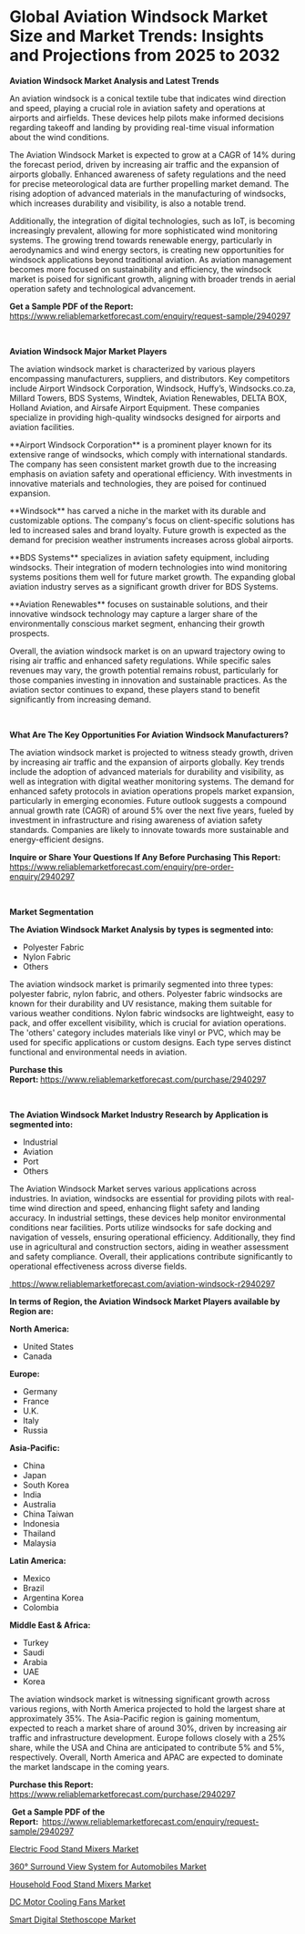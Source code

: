 <p><h1>Global Aviation Windsock Market Size and Market Trends: Insights and Projections from 2025 to 2032</h1></p><p><strong>Aviation Windsock Market Analysis and Latest Trends</strong></p>
<p><p>An aviation windsock is a conical textile tube that indicates wind direction and speed, playing a crucial role in aviation safety and operations at airports and airfields. These devices help pilots make informed decisions regarding takeoff and landing by providing real-time visual information about the wind conditions.</p><p>The Aviation Windsock Market is expected to grow at a CAGR of 14% during the forecast period, driven by increasing air traffic and the expansion of airports globally. Enhanced awareness of safety regulations and the need for precise meteorological data are further propelling market demand. The rising adoption of advanced materials in the manufacturing of windsocks, which increases durability and visibility, is also a notable trend.</p><p>Additionally, the integration of digital technologies, such as IoT, is becoming increasingly prevalent, allowing for more sophisticated wind monitoring systems. The growing trend towards renewable energy, particularly in aerodynamics and wind energy sectors, is creating new opportunities for windsock applications beyond traditional aviation. As aviation management becomes more focused on sustainability and efficiency, the windsock market is poised for significant growth, aligning with broader trends in aerial operation safety and technological advancement.</p></p>
<p><strong>Get a Sample PDF of the Report:&nbsp;</strong> <a href="https://www.reliablemarketforecast.com/enquiry/request-sample/2940297?utm_campaign=1893&utm_medium=2&utm_source=Github&utm_content=ia&utm_term=15032025&utm_id=aviation-windsock">https://www.reliablemarketforecast.com/enquiry/request-sample/2940297</a></p>
<p>&nbsp;</p>
<p><strong>Aviation Windsock Major Market Players</strong></p>
<p><p>The aviation windsock market is characterized by various players encompassing manufacturers, suppliers, and distributors. Key competitors include Airport Windsock Corporation, Windsock, Huffy’s, Windsocks.co.za, Millard Towers, BDS Systems, Windtek, Aviation Renewables, DELTA BOX, Holland Aviation, and Airsafe Airport Equipment. These companies specialize in providing high-quality windsocks designed for airports and aviation facilities.</p><p>**Airport Windsock Corporation** is a prominent player known for its extensive range of windsocks, which comply with international standards. The company has seen consistent market growth due to the increasing emphasis on aviation safety and operational efficiency. With investments in innovative materials and technologies, they are poised for continued expansion.</p><p>**Windsock** has carved a niche in the market with its durable and customizable options. The company's focus on client-specific solutions has led to increased sales and brand loyalty. Future growth is expected as the demand for precision weather instruments increases across global airports.</p><p>**BDS Systems** specializes in aviation safety equipment, including windsocks. Their integration of modern technologies into wind monitoring systems positions them well for future market growth. The expanding global aviation industry serves as a significant growth driver for BDS Systems.</p><p>**Aviation Renewables** focuses on sustainable solutions, and their innovative windsock technology may capture a larger share of the environmentally conscious market segment, enhancing their growth prospects.</p><p>Overall, the aviation windsock market is on an upward trajectory owing to rising air traffic and enhanced safety regulations. While specific sales revenues may vary, the growth potential remains robust, particularly for those companies investing in innovation and sustainable practices. As the aviation sector continues to expand, these players stand to benefit significantly from increasing demand.</p></p>
<p>&nbsp;</p>
<p><strong>What Are The Key Opportunities For Aviation Windsock Manufacturers?</strong></p>
<p><p>The aviation windsock market is projected to witness steady growth, driven by increasing air traffic and the expansion of airports globally. Key trends include the adoption of advanced materials for durability and visibility, as well as integration with digital weather monitoring systems. The demand for enhanced safety protocols in aviation operations propels market expansion, particularly in emerging economies. Future outlook suggests a compound annual growth rate (CAGR) of around 5% over the next five years, fueled by investment in infrastructure and rising awareness of aviation safety standards. Companies are likely to innovate towards more sustainable and energy-efficient designs.</p></p>
<p><strong>Inquire or Share Your Questions If Any Before Purchasing This Report:</strong> <a href="https://www.reliablemarketforecast.com/enquiry/pre-order-enquiry/2940297?utm_campaign=1893&utm_medium=2&utm_source=Github&utm_content=ia&utm_term=15032025&utm_id=aviation-windsock">https://www.reliablemarketforecast.com/enquiry/pre-order-enquiry/2940297</a></p>
<p>&nbsp;</p>
<p><strong>Market Segmentation</strong></p>
<p><strong>The Aviation Windsock Market Analysis by types is segmented into:</strong></p>
<p><ul><li>Polyester Fabric</li><li>Nylon Fabric</li><li>Others</li></ul></p>
<p><p>The aviation windsock market is primarily segmented into three types: polyester fabric, nylon fabric, and others. Polyester fabric windsocks are known for their durability and UV resistance, making them suitable for various weather conditions. Nylon fabric windsocks are lightweight, easy to pack, and offer excellent visibility, which is crucial for aviation operations. The 'others' category includes materials like vinyl or PVC, which may be used for specific applications or custom designs. Each type serves distinct functional and environmental needs in aviation.</p></p>
<p><strong>Purchase this Report:&nbsp;</strong><a href="https://www.reliablemarketforecast.com/purchase/2940297?utm_campaign=1893&utm_medium=2&utm_source=Github&utm_content=ia&utm_term=15032025&utm_id=aviation-windsock">https://www.reliablemarketforecast.com/purchase/2940297</a></p>
<p>&nbsp;</p>
<p><strong>The Aviation Windsock Market Industry Research by Application is segmented into:</strong></p>
<p><ul><li>Industrial</li><li>Aviation</li><li>Port</li><li>Others</li></ul></p>
<p><p>The Aviation Windsock Market serves various applications across industries. In aviation, windsocks are essential for providing pilots with real-time wind direction and speed, enhancing flight safety and landing accuracy. In industrial settings, these devices help monitor environmental conditions near facilities. Ports utilize windsocks for safe docking and navigation of vessels, ensuring operational efficiency. Additionally, they find use in agricultural and construction sectors, aiding in weather assessment and safety compliance. Overall, their applications contribute significantly to operational effectiveness across diverse fields.</p></p>
<p><a href="https://www.reliablemarketforecast.com/aviation-windsock-r2940297?utm_campaign=1893&utm_medium=2&utm_source=Github&utm_content=ia&utm_term=15032025&utm_id=aviation-windsock">&nbsp;https://www.reliablemarketforecast.com/aviation-windsock-r2940297</a></p>
<p><strong>In terms of Region, the Aviation Windsock Market Players available by Region are:</strong></p>
<p>
    <p> <strong> North America: </strong>
        <ul>
            <li>United States</li>
            <li>Canada</li>
        </ul>
        </p> 
    <p> <strong> Europe: </strong>
        <ul>
            <li>Germany</li>
            <li>France</li>
            <li>U.K.</li>
            <li>Italy</li>
            <li>Russia</li>
        </ul>
        </p> 
    <p> <strong> Asia-Pacific: </strong>
        <ul>
            <li>China</li>
            <li>Japan</li>
            <li>South Korea</li>
            <li>India</li>
            <li>Australia</li>
            <li>China Taiwan</li>
            <li>Indonesia</li>
            <li>Thailand</li>
            <li>Malaysia</li>
        </ul>
        </p> 
    <p> <strong> Latin America: </strong>
        <ul>
            <li>Mexico</li>
            <li>Brazil</li>
            <li>Argentina Korea</li>
            <li>Colombia</li>
        </ul>
        </p> 
    <p> <strong> Middle East & Africa: </strong>
        <ul>
            <li>Turkey</li>
            <li>Saudi</li>
            <li>Arabia</li>
            <li>UAE</li>
            <li>Korea</li>
        </ul>
    </p>
    </p>
<p><p>The aviation windsock market is witnessing significant growth across various regions, with North America projected to hold the largest share at approximately 35%. The Asia-Pacific region is gaining momentum, expected to reach a market share of around 30%, driven by increasing air traffic and infrastructure development. Europe follows closely with a 25% share, while the USA and China are anticipated to contribute 5% and 5%, respectively. Overall, North America and APAC are expected to dominate the market landscape in the coming years.</p></p>
<p><strong>Purchase this Report: </strong><a href="https://www.reliablemarketforecast.com/purchase/2940297?utm_campaign=1893&utm_medium=2&utm_source=Github&utm_content=ia&utm_term=15032025&utm_id=aviation-windsock">https://www.reliablemarketforecast.com/purchase/2940297</a></p>
<p>&nbsp;<strong>Get a Sample PDF of the Report:&nbsp;&nbsp;</strong><a href="https://www.reliablemarketforecast.com/enquiry/request-sample/2940297?utm_campaign=1893&utm_medium=2&utm_source=Github&utm_content=ia&utm_term=15032025&utm_id=aviation-windsock">https://www.reliablemarketforecast.com/enquiry/request-sample/2940297</a></p>
<p><strong></strong></p>
<p><p><a href="https://github.com/luerabollevc/Market-Research-Report-List-1/blob/main/electric-food-stand-mixers-market.md?utm_campaign=1893&utm_medium=2&utm_source=Github&utm_content=ia&utm_term=15032025&utm_id=aviation-windsock">Electric Food Stand Mixers Market</a></p><p><a href="https://github.com/barlevsebako/Market-Research-Report-List-1/blob/main/360-surround-view-system-for-automobiles-market.md?utm_campaign=1893&utm_medium=2&utm_source=Github&utm_content=ia&utm_term=15032025&utm_id=aviation-windsock">360° Surround View System for Automobiles Market</a></p><p><a href="https://github.com/denighoylen1/Market-Research-Report-List-1/blob/main/household-food-stand-mixers-market.md?utm_campaign=1893&utm_medium=2&utm_source=Github&utm_content=ia&utm_term=15032025&utm_id=aviation-windsock">Household Food Stand Mixers Market</a></p><p><a href="https://github.com/aertsfecto0h/Market-Research-Report-List-1/blob/main/dc-motor-cooling-fans-market.md?utm_campaign=1893&utm_medium=2&utm_source=Github&utm_content=ia&utm_term=15032025&utm_id=aviation-windsock">DC Motor Cooling Fans Market</a></p><p><a href="https://github.com/tornapruttuz/Market-Research-Report-List-1/blob/main/smart-digital-stethoscope-market.md?utm_campaign=1893&utm_medium=2&utm_source=Github&utm_content=ia&utm_term=15032025&utm_id=aviation-windsock">Smart Digital Stethoscope Market</a></p></p>